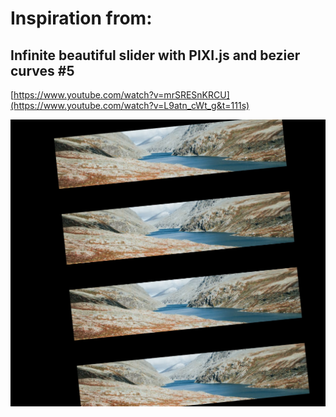 # Inspiration from:

## Infinite beautiful slider with PIXI.js and bezier curves #5

[https://www.youtube.com/watch?v=mrSRESnKRCU](https://www.youtube.com/watch?v=L9atn_cWt_g&t=111s)

![Screenshot](screenshot.png)
